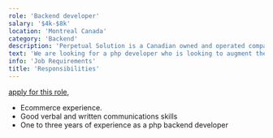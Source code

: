 ```yaml
---
role: 'Backend developer'
salary: '$4k-$8k'
location: 'Montreal Canada'
category: 'Backend'
description: 'Perpetual Solution is a Canadian owned and operated company specializing in Website Development and E-Commerce solutions.'
text: 'We are looking for a php developer who is looking to augment their existing workload. You are passionate about coding, solving problems, creating solutions and you keep current on trends and technology.'
info: 'Job Requirements'
title: 'Responsibilities'
---
```


[apply for this role](https://perpetualsolution.com/job-detail.php?id=32),

- Ecommerce experience.
- Good verbal and written communications skills
- One to three years of experience as a php backend developer
